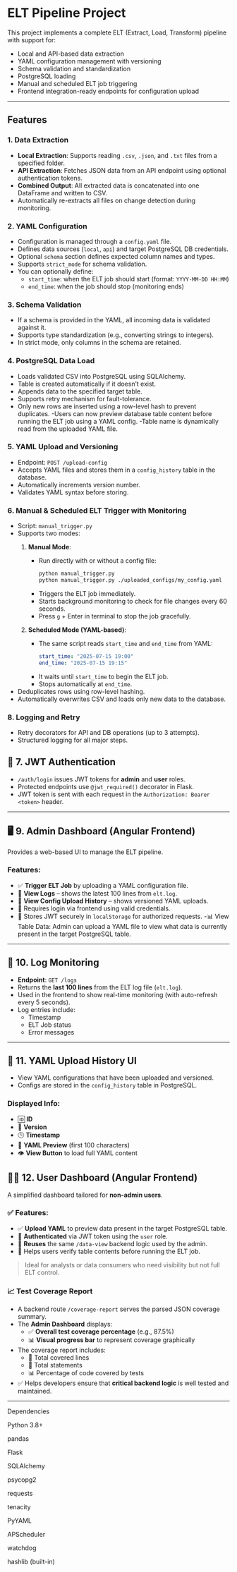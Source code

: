 # ELT Pipeline Project

This project implements a complete ELT (Extract, Load, Transform) pipeline with support for:

- Local and API-based data extraction
- YAML configuration management with versioning
- Schema validation and standardization
- PostgreSQL loading
- Manual and scheduled ELT job triggering
- Frontend integration-ready endpoints for configuration upload

---

## Features

### 1. **Data Extraction**
- **Local Extraction**: Supports reading `.csv`, `.json`, and `.txt` files from a specified folder.
- **API Extraction**: Fetches JSON data from an API endpoint using optional authentication tokens.
- **Combined Output**: All extracted data is concatenated into one DataFrame and written to CSV.
- Automatically re-extracts all files on change detection during monitoring.


### 2. **YAML Configuration**
- Configuration is managed through a `config.yaml` file.
- Defines data sources (`local`, `api`) and target PostgreSQL DB credentials.
- Optional `schema` section defines expected column names and types.
- Supports `strict_mode` for schema validation.
- You can optionally define:
  - `start_time`: when the ELT job should start (format: `YYYY-MM-DD HH:MM`)
  - `end_time`: when the job should stop (monitoring ends)


### 3. **Schema Validation**
- If a schema is provided in the YAML, all incoming data is validated against it.
- Supports type standardization (e.g., converting strings to integers).
- In strict mode, only columns in the schema are retained.

### 4. **PostgreSQL Data Load**
- Loads validated CSV into PostgreSQL using SQLAlchemy.
- Table is created automatically if it doesn’t exist.
- Appends data to the specified target table.
- Supports retry mechanism for fault-tolerance.
- Only new rows are inserted using a row-level hash to prevent duplicates.
-Users can now preview database table content before running the ELT job using a YAML config.
-Table name is dynamically read from the uploaded YAML file.


### 5. **YAML Upload and Versioning**
- Endpoint: `POST /upload-config`
- Accepts YAML files and stores them in a `config_history` table in the database.
- Automatically increments version number.
- Validates YAML syntax before storing.

### 6. **Manual & Scheduled ELT Trigger with Monitoring**
- Script: `manual_trigger.py`
- Supports two modes:
  1. **Manual Mode**: 
     - Run directly with or without a config file:
       ```bash
       python manual_trigger.py
       python manual_trigger.py ./uploaded_configs/my_config.yaml
       ```
     - Triggers the ELT job immediately.
     - Starts background monitoring to check for file changes every 60 seconds.
     - Press `g` + Enter in terminal to stop the job gracefully.

  2. **Scheduled Mode (YAML-based)**:
     - The same script reads `start_time` and `end_time` from YAML:
       ```yaml
       start_time: "2025-07-15 19:00"
       end_time: "2025-07-15 19:15"
       ```
     - It waits until `start_time` to begin the ELT job.
     - Stops automatically at `end_time`.
- Deduplicates rows using row-level hashing.
- Automatically overwrites CSV and loads only new data to the database.

### 8. **Logging and Retry**
- Retry decorators for API and DB operations (up to 3 attempts).
- Structured logging for all major steps.

## 🔐 7. JWT Authentication

- `/auth/login` issues JWT tokens for **admin** and **user** roles.
- Protected endpoints use `@jwt_required()` decorator in Flask.
- JWT token is sent with each request in the `Authorization: Bearer <token>` header.

---

## 🖥️ 9. Admin Dashboard (Angular Frontend)

Provides a web-based UI to manage the ELT pipeline.

### Features:

- ✅ **Trigger ELT Job** by uploading a YAML configuration file.
- 📄 **View Logs** – shows the latest 100 lines from `elt.log`.
- 📜 **View Config Upload History** – shows versioned YAML uploads.
- 🔐 Requires login via frontend using valid credentials.
- 💾 Stores JWT securely in `localStorage` for authorized requests.
-📊 View Table Data: Admin can upload a YAML file to view what data is currently present in the target PostgreSQL table.

---

## 📄 10. Log Monitoring

- **Endpoint**: `GET /logs`
- Returns the **last 100 lines** from the ELT log file (`elt.log`).
- Used in the frontend to show real-time monitoring (with auto-refresh every 5 seconds).
- Log entries include:
  - Timestamp
  - ELT Job status
  - Error messages

---

## 📝 11. YAML Upload History UI

- View YAML configurations that have been uploaded and versioned.
- Configs are stored in the `config_history` table in PostgreSQL.

### Displayed Info:

- 🆔 **ID**
- 🔢 **Version**
- 🕒 **Timestamp**
- 📄 **YAML Preview** (first 100 characters)
- 👁️ **View Button** to load full YAML content 

## 🧑‍💼 12. User Dashboard (Angular Frontend)

A simplified dashboard tailored for **non-admin users**.

### ✅ Features:

- ✅ **Upload YAML** to preview data present in the target PostgreSQL table.
- 🔐 **Authenticated** via JWT token using the `user` role.
- 📄 **Reuses** the same `/data-view` backend logic used by the admin.
- 🧪 Helps users verify table contents before running the ELT job.

> Ideal for analysts or data consumers who need visibility but not full ELT control.

### 📈 Test Coverage Report

- A backend route `/coverage-report` serves the parsed JSON coverage summary.
- The **Admin Dashboard** displays:
  - ✅ **Overall test coverage percentage** (e.g., 87.5%)
  - 📊 **Visual progress bar** to represent coverage graphically
- The coverage report includes:
  - 📄 Total covered lines
  - 📄 Total statements
  - 📊 Percentage of code covered by tests
- ✅ Helps developers ensure that **critical backend logic** is well tested and maintained.

---


Dependencies

Python 3.8+

pandas

Flask

SQLAlchemy

psycopg2

requests

tenacity

PyYAML

APScheduler

watchdog

hashlib (built-in)



